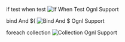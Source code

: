 if test when test
![If When Test Ognl Support](https://raw.githubusercontent.com/gejun123456/MyBatisCodeHelper-Pro/master/screenshots/ifWhenTest中ognl支持.gif)

bind And ${
![Bind And $ Ognl Support](https://raw.githubusercontent.com/gejun123456/MyBatisCodeHelper-Pro/master/screenshots/bind和${的ognl支持.gif)


foreach collection
![Collection Ognl Support](https://raw.githubusercontent.com/gejun123456/MyBatisCodeHelper-Pro/master/screenshots/collection标签跳转检测正确.gif)
